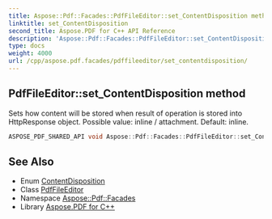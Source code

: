 ```yaml
---
title: Aspose::Pdf::Facades::PdfFileEditor::set_ContentDisposition method
linktitle: set_ContentDisposition
second_title: Aspose.PDF for C++ API Reference
description: 'Aspose::Pdf::Facades::PdfFileEditor::set_ContentDisposition method. Sets how content will be stored when result of operation is stored into HttpResponse object. Possible value: inline / attachment. Default: inline in C++.'
type: docs
weight: 4000
url: /cpp/aspose.pdf.facades/pdffileeditor/set_contentdisposition/
---
```

## PdfFileEditor::set_ContentDisposition method


Sets how content will be stored when result of operation is stored into HttpResponse object. Possible value: inline / attachment. Default: inline.

```cpp
ASPOSE_PDF_SHARED_API void Aspose::Pdf::Facades::PdfFileEditor::set_ContentDisposition(Aspose::Pdf::ContentDisposition value)
```

## See Also

* Enum [ContentDisposition](../../../aspose.pdf/contentdisposition/)
* Class [PdfFileEditor](../)
* Namespace [Aspose::Pdf::Facades](../../)
* Library [Aspose.PDF for C++](../../../)
